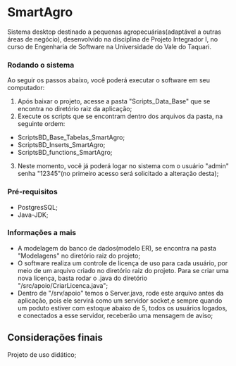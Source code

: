 # SmartAgro
Sistema desktop destinado a pequenas agropecuárias(adaptável a outras áreas de negócio), desenvolvido na disciplina de Projeto Integrador I, no curso de Engenharia de Software na Universidade do Vale do Taquari.

### Rodando o sistema

Ao seguir os passos abaixo, você poderá executar o software em seu computador: 

1) Após baixar o projeto, acesse a pasta "Scripts_Data_Base" que se encontra no diretório raiz da aplicação; 
2) Execute os scripts que se encontram dentro dos arquivos da pasta, na seguinte ordem: 
  - ScriptsBD_Base_Tabelas_SmartAgro; 
  - ScriptsBD_Inserts_SmartAgro;
  - ScriptsBD_functions_SmartAgro;
3) Neste momento, você já poderá logar no sistema com o usuário "admin" senha "12345"(no primeiro acesso será solicitado a alteração desta); 

### Pré-requisitos
 - PostgresSQL; 
 - Java-JDK; 

### Informações a mais
- A modelagem do banco de dados(modelo ER), se encontra na pasta "Modelagens" no diretório raiz do projeto; 
- O software realiza um controle de licença de uso para cada usuário, por meio de um arquivo criado no diretório raiz do projeto. Para se criar uma nova licença, basta rodar o .java do diretório "/src/apoio/CriarLicenca.java";
- Dentro de "/srv/apoio" temos o Server.java, rode este arquivo antes da aplicação, pois ele servirá como um servidor socket,e sempre quando um poduto estiver com estoque abaixo de 5, todos os usuários logados, e conectados a esse servidor, receberão uma mensagem de aviso; 

## Considerações finais
Projeto de uso didático; 

